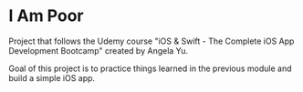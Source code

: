 # I Am Poor

Project that follows the Udemy course "iOS & Swift - The Complete iOS App Development Bootcamp" created by Angela Yu.

Goal of this project is to practice things learned in the previous module and build a simple iOS app.
